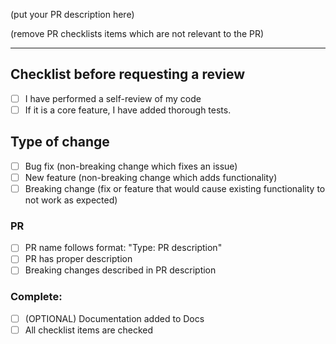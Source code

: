 (put your PR description here)

(remove PR checklists items which are not relevant to the PR)

---

## Checklist before requesting a review

- [ ] I have performed a self-review of my code
- [ ] If it is a core feature, I have added thorough tests.

## Type of change

- [ ] Bug fix (non-breaking change which fixes an issue)
- [ ] New feature (non-breaking change which adds functionality)
- [ ] Breaking change (fix or feature that would cause existing functionality to not work as expected)

### **PR**

- [ ] PR name follows format: "Type: PR description"
- [ ] PR has proper description
- [ ] Breaking changes described in PR description

### **Complete:**

- [ ] (OPTIONAL) Documentation added to Docs
- [ ] All checklist items are checked
